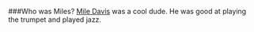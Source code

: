 ###Who was Miles?
[Mile Davis](https://en.wikipedia.org/wiki/Miles_Davis) was a cool dude. He was good at playing the trumpet and played jazz.
